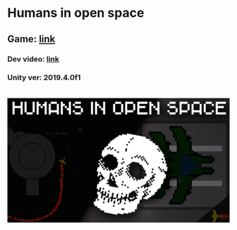# Humans in open space

<h2>Game: <a href="https://gamejolt.com/games/HIOS/543619">link</a></h2>
<h3>Dev video: <a href="https://youtu.be/g_CeGwhWC60">link</a><h3>
<p>Unity ver: 2019.4.0f1</p>

<br>
<img src="thumbnail.jpg">

